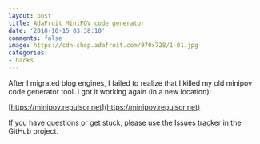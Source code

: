 ```yaml
---
layout: post
title: AdaFruit MiniPOV code generator
date: '2018-10-15 03:38:10'
comments: false
image: https://cdn-shop.adafruit.com/970x728/1-01.jpg
categories:
- hacks
---
```


After I migrated blog engines, I failed to realize that I killed my old minipov code generator tool.  I got it working again (in a new location):

[https://minipov.repulsor.net](https://minipov.repulsor.net)

If you have questions or get stuck, please use the [Issues tracker](https://github.com/TheCase/minipov/issues) in the GitHub project.
